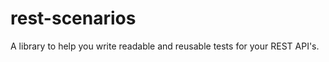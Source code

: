 rest-scenarios
==============

A library to help you write readable and reusable tests for your REST API's.
